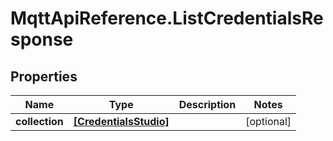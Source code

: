 # MqttApiReference.ListCredentialsResponse

## Properties

Name | Type | Description | Notes
------------ | ------------- | ------------- | -------------
**collection** | [**[CredentialsStudio]**](CredentialsStudio.md) |  | [optional] 


